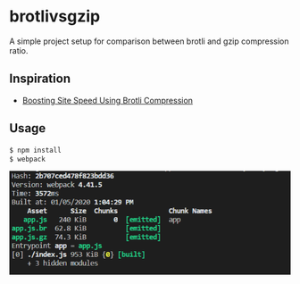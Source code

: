 # brotlivsgzip
 A simple project setup for comparison between brotli and gzip compression ratio.
 
## Inspiration
* [Boosting Site Speed Using Brotli Compression](https://engineering.linkedin.com/blog/2017/05/boosting-site-speed-using-brotli-compression)
 
## Usage
```
$ npm install
$ webpack
```

 ![Snapshot](https://github.com/uzumaki-narut0/brotlivsgzip/blob/master/comparison_snapshot.PNG)
